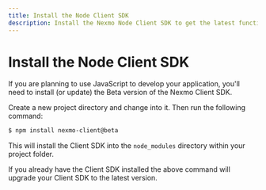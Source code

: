 ```yaml
---
title: Install the Node Client SDK
description: Install the Nexmo Node Client SDK to get the latest functionality for building Programmable Conversation apps.
---
```


# Install the Node Client SDK

If you are planning to use JavaScript to develop your application, you'll need to install (or update) the Beta version of the Nexmo Client SDK.

Create a new project directory and change into it. Then run the following command:

``` bash
$ npm install nexmo-client@beta
```

This will install the Client SDK into the `node_modules` directory within your project folder.

If you already have the Client SDK installed the above command will upgrade your Client SDK to the latest version.
